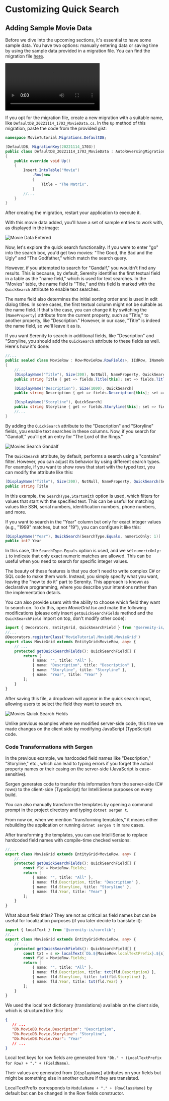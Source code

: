 # Customizing Quick Search

## Adding Sample Movie Data

Before we dive into the upcoming sections, it's essential to have some sample data. You have two options: manually entering data or saving time by using the sample data provided in a migration file. You can find the migration file [here](https://gist.github.com/volkanceylan/0b3e71de6247ad9963e33889f85003bc).

<video alt="Customizing Quick Search Animation" controls>
  <source src="img/05-customizing-quick-search.mp4" type="video/mp4">
</video>

If you opt for the migration file, create a new migration with a suitable name, like `DefaultDB_20221114_1703_MovieData.cs`. In the `Up` method of this migration, paste the code from the provided gist:

```cs
namespace MovieTutorial.Migrations.DefaultDB;

[DefaultDB, MigrationKey(20221114_1703)]
public class DefaultDB_20221114_1703_MovieData : AutoReversingMigration
{
    public override void Up()
    {
        Insert.IntoTable("Movie")
            .Row(new
            {
                Title = "The Matrix",
            }
        //...
    }
}
```

After creating the migration, restart your application to execute it.

With this movie data added, you'll have a set of sample entries to work with, as displayed in the image:

![Movie Data Entered](img/movie-data-entered.png)

Now, let's explore the quick search functionality. If you were to enter "go" into the search box, you'd get two movies: "The Good, the Bad and the Ugly" and "The Godfather," which match the search query.

However, if you attempted to search for "Gandalf," you wouldn't find any results. This is because, by default, Serenity identifies the first textual field in a table as the "name field," which is used for text searches. In the "Movies" table, the name field is "Title," and this field is marked with the `QuickSearch` attribute to enable text searches.

The name field also determines the initial sorting order and is used in edit dialog titles. In some cases, the first textual column might not be suitable as the name field. If that's the case, you can change it by switching the `[NameProperty]` attribute from the current property, such as "Title," to another property, like "Description." However, in our case, "Title" is indeed the name field, so we'll leave it as is.

If you want Serenity to search in additional fields, like "Description" and "Storyline, you should add the `QuickSearch` attribute to these fields as well. Here's how it's done:

```cs
//...
public sealed class MovieRow : Row<MovieRow.RowFields>, IIdRow, INameRow
{
    //...
    [DisplayName("Title"), Size(200), NotNull, NameProperty, QuickSearch]
    public string Title { get => fields.Title[this]; set => fields.Title[this] = value; }

    [DisplayName("Description"), Size(1000), QuickSearch]
    public string Description { get => fields.Description[this]; set => fields.Description[this] = value; }

    [DisplayName("Storyline"), QuickSearch]
    public string Storyline { get => fields.Storyline[this]; set => fields.Storyline[this] = value; }
    //...
}
```

By adding the `QuickSearch` attribute to the "Description" and "Storyline" fields, you enable text searches in these columns. Now, if you search for "Gandalf," you'll get an entry for "The Lord of the Rings."

![Movies Search Gandalf](img/search-gandalf.png)

The `QuickSearch` attribute, by default, performs a search using a "contains" filter. However, you can adjust its behavior by using different search types. For example, if you want to show rows that start with the typed text, you can modify the attribute like this:

```cs
[DisplayName("Title"), Size(200), NotNull, NameProperty, QuickSearch(SearchType.StartsWith)]
public string Title
```

In this example, the `SearchType.StartsWith` option is used, which filters for values that start with the specified text. This can be useful for matching values like SSN, serial numbers, identification numbers, phone numbers, and more.

If you want to search in the "Year" column but only for exact integer values (e.g., "1999" matches, but not "19"), you can configure it like this:

```cs
[DisplayName("Year"), QuickSearch(SearchType.Equals, numericOnly: 1)]
public int? Year
```

In this case, the `SearchType.Equals` option is used, and we set `numericOnly: 1` to indicate that only exact numeric matches are allowed. This can be useful when you need to search for specific integer values.

The beauty of these features is that you don't need to write complex C# or SQL code to make them work. Instead, you simply specify what you want, leaving the "how to do it" part to Serenity. This approach is known as declarative programming, where you describe your intentions rather than the implementation details.

You can also provide users with the ability to choose which field they want to search on. To do this, open *MovieGrid.tsx* and make the following modifications (please only insert `getQuickSearchFields` method and the `QuickSearchField` import on top, don't modify other code):

```ts
import { Decorators, EntityGrid, QuickSearchField } from '@serenity-is/corelib';
//...
@Decorators.registerClass('MovieTutorial.MovieDB.MovieGrid')
export class MovieGrid extends EntityGrid<MovieRow, any> {
    // ...
    protected getQuickSearchFields(): QuickSearchField[] {
        return [
            { name: "", title: "All" },
            { name: "Description", title: "Description" },
            { name: "Storyline", title: "Storyline" },
            { name: "Year", title: "Year" }
        ];
    }
}
```

After saving this file, a dropdown will appear in the quick search input, allowing users to select the field they want to search on.

![Movies Quick Search Fields](img/movies-quick-search-fields.png)

Unlike previous examples where we modified server-side code, this time we made changes on the client side by modifying JavaScript (TypeScript) code.

### Code Transformations with Sergen

In the previous example, we hardcoded field names like "Description," "Storyline," etc., which can lead to typing errors if you forget the actual property names or their casing on the server-side (JavaScript is case-sensitive).

Sergen generates code to transfer this information from the server-side (C# rows) to the client-side (TypeScript) for IntelliSense purposes on every build.

You can also manually transform the templates by opening a command prompt in the project directory and typing `dotnet sergen t`.

From now on, when we mention "transforming templates," it means either rebuilding the application or running `dotnet sergen t` in rare cases.

After transforming the templates, you can use IntelliSense to replace hardcoded field names with compile-time checked versions:

```ts
//...
export class MovieGrid extends EntityGrid<MovieRow, any> {
    //...
    protected getQuickSearchFields(): QuickSearchField[] {
        const fld = MovieRow.Fields;
        return [
            { name: "", title: "All" },
            { name: fld.Description, title: "Description" },
            { name: fld.Storyline, title: "Storyline" },
            { name: fld.Year, title: "Year" }
        ];
    }
}
```

What about field titles? They are not as critical as field names but can be useful for localization purposes (if you later decide to translate it):

```ts
import { localText } from '@serenity-is/corelib';
//..
export class MovieGrid extends EntityGrid<MovieRow, any> {
    // ...
    protected getQuickSearchFields(): QuickSearchField[] {
        const txt = s => localText(`Db.${MovieRow.localTextPrefix}.${s}`);
        const fld = MovieRow.Fields;
        return [
            { name: "", title: "All" },
            { name: fld.Description, title: txt(fld.Description) },
            { name: fld.Storyline, title: txt(fld.Storyline) },
            { name: fld.Year, title: txt(fld.Year) }
        ];
    }
}
```

We used the local text dictionary (translations) available on the client side, which is structured like this:

```json
{
   // ...
   "Db.MovieDB.Movie.Description": "Description",
   "Db.MovieDB.Movie.Storyline": "Storyline",
   "Db.MovieDB.Movie.Year": "Year"
   // ...
}
```

Local text keys for row fields are generated from `"Db." + (LocalTextPrefix for Row) + "." + (FieldName)`.

Their values are generated from `[DisplayName]` attributes on your fields but might be something else in another culture if they are translated.

LocalTextPrefix corresponds to `ModuleName + "." + (RowClassName)` by default but can be changed in the Row fields constructor.